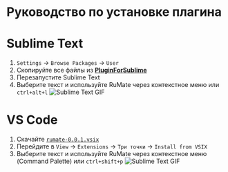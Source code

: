 # Руководство по установке плагина

# Sublime Text

1. `Settings` → `Browse Packages` → `User`
2. Скопируйте все файлы из [**PluginForSublime**](https://github.com/notdiff/RuMate/tree/main/Plugins/PluginForSublime)
3. Перезапустите Sublime Text
4. Выберите текст и используйте RuMate через контекстное меню или `ctrl+alt+l`
![Sublime Text GIF](Plugin_1.gif)
# VS Code

1. Скачайте [`rumate-0.0.1.vsix`](https://github.com/notdiff/RuMate/blob/main/Plugins/PluginForVSCode/rumate-0.0.1.vsix)
2. Перейдите в `View` → `Extensions` → `Три точки` → `Install from VSIX`
3. Выберите текст и используйте RuMate через контекстное меню (Command Palette) или `ctrl+shift+p`
![Sublime Text GIF](Plugin_2.gif)

